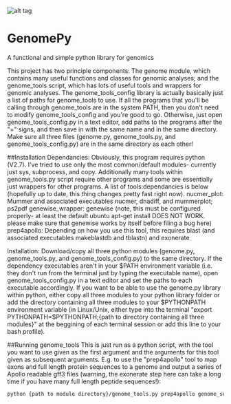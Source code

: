 ![alt tag](https://github.com/biorover/GenomePy/blob/master/GenomePyLogo75p.png) 
# GenomePy

A functional and simple python library for genomics

This project has two principle components: The genome module, which contains many useful functions and classes for genomic analyses; and the genome_tools script, which has lots of useful tools and wrappers for genomic analyses. The genome_tools_config library is actually basically just a list of paths for genome_tools to use. If all the programs that you'll be calling through genome_tools are in the system PATH, then you don't need to modify genome_tools_config and you're good to go. Otherwise, just open genome_tools_config.py in a text editor, add paths to the programs after the "=" signs, and then save in with the same name and in the same directory. Make sure all three files (genome.py, genome_tools.py, and genome_tools_config.py) are in the same directory as each other!

##Installation
Dependancies: Obviously, this program requires python (V2.7). I've tried to use only the most common/default modules- currently just sys, subprocess, and copy. Additionally many tools within genome_tools.py script require other programs and some are essentially just wrappers for other programs. A list of tools:dependancies is below (hopefully up to date, this thing changes pretty fast right now).
     nucmer_plot: Mummer and associated executables nucmer, dnadiff, and mummerplot; ps2pdf
     genewise_wrapper: genewise (note, this must be configured properly- at least the default ubuntu apt-get install DOES NOT WORK.
         please make sure that genewise works by itself before filing a bug here)
     prep4apollo: Depending on how you use this tool, this requires blast (and associated executables makeblastdb and tblastn) and exonerate

Installation: Download/copy all three python modules (genome.py, genome_tools.py, and genome_tools_config.py) to the same directory. If the dependency executables aren't in your $PATH environment variable (i.e. they don't run from the terminal just by typing the executable name), open genome_tools_config.py in a text editor and set the paths to each executable accordingly. If you want to be able to use the genome.py library within python, either copy all three modules to your python library folder or add the directory containing all three modules to your $PYTHONPATH environment variable (in Linux/Unix, either type into the terminal "export PYTHONPATH=$PYTHONPATH;{path to directory containing all three modules}" at the beggining of each terminal session or add this line to your bash profile).

##Running genome_tools
This is just run as a python script, with the tool you want to use given as the first argument and the arguments for this tool given as subsequent arguments. E.g. to use the "prep4apollo" tool to map exons and full length protein sequences to a genome and output a series of Apollo readable gff3 files (warning, the exonerate step here can take a long time if you have many full length peptide sequences!):
```sh
python {path to module directory}/genome_tools.py prep4apollo genome_sequence={path to fasta containing genome sequence (nucleotide obviously)} exon_fasta={path to fasta containing exon peptide sequences} full_length_seqs={path to fasta containing full length peptide sequences}
```

